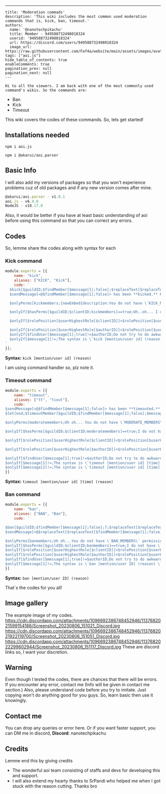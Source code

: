 ---
    title: 'Moderation commads'
    description: 'This wiki includes the most common used moderation commands that is, kick, ban, timeout.'
    authors:
      name: '@nanotechpikachu'
      title: Member - 949588732498018324
      userid: '949588732498018324'
      url: https://discord.com/users/949588732498018324
      image_url: https://raw.githubusercontent.com/Faf4a/website/main/assets/images/avatars/949588732498018324.png
    tags: ["aoi.js"]
    hide_table_of_contents: true
    enableComments: true
    pagination_prev: null
    pagination_next: null
    ---
    
    Hi to all the viewers. I am back with one of the most commonly used command's wikis. So the commands are:
- Ban
- Kick
- Timeout

This wiki covers the codes of these commands. So, lets get started!

## Installations needed
`npm i aoi.js`

`npm i @akarui/aoi.parser`

## Basic Info
I will also add my versions of packages so that you won't experience problems cuz of old packages and if any new version comes after mine.
```js
@akarui/aoi.parser - v1.0.1
aoi.js - v6.4.0
NodeJS - v18.17.0
```
Also, it would be better if you have at least basic understanding of aoi before using this command so that you can correct any errors.

## Codes
So, lemme share the codes along with syntax for each
### Kick command
```js
module.exports = [{
    name: "kick",
    aliases: ["KICK", "Kick"],
    code: `
  $kick[$guildID;$findMember[$message[1];false];$replaceText[$replaceText[$checkCondition[$messageSlice[1]==];true;No reason provided.];false;$messageSlice[1]]]
  $sendMessage[<@$findMember[$message[1];false]> has been **kicked.** Reason: $replaceText[$replaceText[$checkCondition[$messageSlice[1]==];true;No reason provided];false;$messageSlice[1]]{newEmbed:{footer:Moderator#COLON# $username:$userAvatar[$authorID]}{timestamp}}

  $onlyPerms[kickmembers;{newEmbed{description:You do not have \`KICK_MEMBERS\` permission.}}{extraOptions:{delete:5s}}]

  $onlyIf[$hasPerms[$guildID;$clientID;kickmembers]==true;Uh..oh... I do not have \`KICK_MEMBERS\` permission.{extraOptions:{delete:5s}}]

  $onlyIf[$rolePosition[$userHighestRole[$clientID]]<$rolePosition[$userHighestRole[$findMember[$message[1];true;$guildID]]];Uh oh... The user has higher role than me.{extraOptions:{delete:5s}}]

  $onlyIf[$rolePosition[$userHighestRole[$authorID]]<$rolePosition[$userHighestRole[$findMember[$message[1];true;$guildID]]];You can't kick the person that has higher role position than you.{extraOptions:{delete:5s}}]
  $onlyIf[$findUser[$message[1];true]!=$authorID;Do not try to do awkward things like kicking yourself.{extraOptions:{delete:5s}}]
  $onlyIf[$message[1]!=;The syntax is \`kick [mention/user id] (reason)\`]
`
}];
```
**Syntax:** `kick [mention/user id] (reason)`

I am using command handler so, plz note it.

### Timeout command
```js
module.exports = [{
    name: "timeout",
    aliases: ["tt", "tiout"],
    code: `
$sendMessage[<@$findMember[$message[1];false]> has been **timeouted.** Reason: $replaceText[$replaceText[$checkCondition[$messageSlice[2]==];true;No reason provided];false;$messageSlice[2]]{newEmbed:{footer:Moderator#COLON# $username | Ends at:$userAvatar[$authorID]}{timestamp:$get[end]}}]
$let[end;$timeoutMember[$guildID;$findMember[$message[1];false];$message[2];true;$replaceText[$replaceText[$checkCondition[$messageSlice[2]==];true;No reason provided];false;$messageSlice[2]]]] 

$onlyPerms[moderatemembers;Uh oh... You do not have \`MODERATE_MEMBERS\` permission.{extraOptions:{delete:5s}}]

$onlyIf[$hasPerms[$guildID;$clientID;moderatemembers]==true;I do not have \`MODERATE_MEMBERS\` permission.{extraOptions:{delete:5s}}]

$onlyIf[$rolePosition[$userHighestRole[$clientID]]<$rolePosition[$userHighestRole[$findMember[$message[1];true;$guildID]]];Uh oh...The user's role is higher than me.{extraOptions:{delete:5s}}]

$onlyIf[$rolePosition[$userHighestRole[$authorID]]<$rolePosition[$userHighestRole[$findMember[$message[1];true;$guildID]]];Uh oh...You cannot timeout a person who has higher than you.{extraOptions:{delete:5s}}]

$onlyIf[$findUser[$message[1];true]!=$authorID;Do not try to do awkward things like timeouting yourself. {extraOptions:{delete:5s}}]
$onlyIf[$message[1]!=;The syntax is \`timeout [mention/user id] [time] (reason)\` {extraOptions:{delete:5s}}]
$onlyIf[$message[2]!=;The syntax is \`timeout [mention/user id] [time] (reason)\` {extraOptions:{delete:5s}}]`
}]
```
**Syntax:** `timeout [mention/user id] [time] (reason)`

### Ban command
```js
module.exports = [{
    name: "ban",
    aliases: ["BAN", "Ban"],
    code: `

$ban[$guildID;$findMember[$message[1];false];7;$replaceText[$replaceText[$checkCondition[$messageSlice[1]==];true;No reason provided];false;$messageSlice[1]]]
$sendMessage[<@$replaceText[$replaceText[$findMember[$message[1];false];<@;];>;]> has been **banned.** Reason: $replaceText[$replaceText[$checkCondition[$messageSlice[1]==];true;No reason provided];false;$messageSlice[1]]{newEmbed:{footer:Moderator#COLON# $username:$userAvatar[$authorID]}{timestamp}}]

$onlyPerms[banmembers;Uh oh...You do not have \`BAN_MEMBERS\` permission to use this command.{extraOptions:{delete:5s}}]
$onlyIf[$hasPerms[$guildID;$clientID;banmembers]==true;I do not have \`BAN_MEMBERS\` permission.{extraOptions:{delete:5s}}]
$onlyIf[$rolePosition[$userHighestRole[$clientID]]<$rolePosition[$userHighestRole[$findMember[$message[1];true;$guildID]]];Uh oh... The user has higher role than me.{extraOptions:{delete:5s}}]
$onlyIf[$rolePosition[$userHighestRole[$authorID]]<$rolePosition[$userHighestRole[$findMember[$message[1];true;$guildID]]];Uh oh... The user has higher role than you.{extraOptions:{delete:5s}}]
$onlyIf[$findUser[$message[1];true]!=$authorID;Do not try to do awkward things like banning yourself.{extraOptions:{delete:5s}}]
$onlyIf[$message[1]!=;The syntax is \`ban [mention/user ID] (reason) \`]`
}]
```
**Syntax:** `ban [mention/user ID] (reason)`

That`s the codes for you all!

## Image gallery
The example image of my codes.
https://cdn.discordapp.com/attachments/1096692386748452946/1137682021599154186/Screenshot_20230806_151021_Discord.jpg
https://cdn.discordapp.com/attachments/1096692386748452946/1137682021922119700/Screenshot_20230806_151051_Discord.jpg
https://cdn.discordapp.com/attachments/1096692386748452946/1137682022299602944/Screenshot_20230806_151117_Discord.jpg
These are discord links so, I want your discretion. 

## Warning
Even though I tested the codes, there are chances that there will be errors. If you encounter any error, contact me (Info will be given in contact me section.)
Also, please understand code before you try to imitate. Just copying won't do anything good for you guys. So, learn basic then use it knowingly.

## Contact me
You can drop any queries or error here. Or if you want faster support, you can DM me in discord,
**Discord**: nanotechpikachu

## Credits
Lemme end this by giving credits
- The wonderful aoi team consisting of staffs and devs for developing this and support.
- I will also extend my hearty thanks to SrPandi who helped me when I got stuck with the reason cutting. Thanks bro